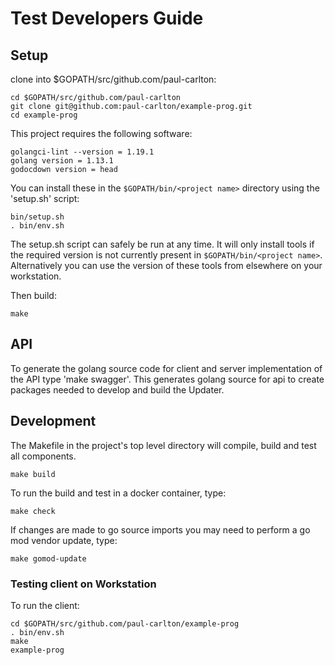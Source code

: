 
# Test Developers Guide

## Setup

clone into $GOPATH/src/github.com/paul-carlton:

    cd $GOPATH/src/github.com/paul-carlton
    git clone git@github.com:paul-carlton/example-prog.git
    cd example-prog


This project requires the following software:

    golangci-lint --version = 1.19.1
    golang version = 1.13.1
    godocdown version = head

You can install these in the `$GOPATH/bin/<project name>` directory using the 'setup.sh' script:

    bin/setup.sh
    . bin/env.sh

The setup.sh script can safely be run at any time. It will only install tools if the required version is not
currently present in `$GOPATH/bin/<project name>`. Alternatively you can use the version of these tools from
elsewhere on your workstation.

Then build:

    make

## API

To generate the golang source code for client and server implementation of the API type 'make swagger'.
This generates golang source for api to create packages needed to develop and build the Updater.

## Development

The Makefile in the project's top level directory will compile, build and test all components.

    make build

To run the build and test in a docker container, type:

    make check

If changes are made to go source imports you may need to perform a go mod vendor update, type:

    make gomod-update

###  Testing client on Workstation

To run the client:

    cd $GOPATH/src/github.com/paul-carlton/example-prog
    . bin/env.sh
    make
    example-prog
